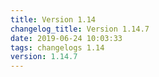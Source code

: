 ```yaml
---
title: Version 1.14
changelog_title: Version 1.14.7
date: 2019-06-24 10:03:33 
tags: changelogs 1.14
version: 1.14.7
---
```

<script src="https://gist.github.com/spinnaker-release/cf6b8a7290ba0d9277360e7a794e0b6b.js"/>